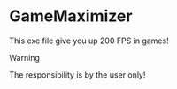 # GameMaximizer
This exe file give you up 200 FPS in games!
> [!WARNING]
> The responsibility is by the user only!
